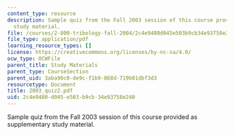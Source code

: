 ```yaml
---
content_type: resource
description: Sample quiz from the Fall 2003 session of this course provided as supplementary
  study material.
file: /courses/2-800-tribology-fall-2004/2c4e9480d045e503b9cb34e93758e240_2003_quiz2.pdf
file_type: application/pdf
learning_resource_types: []
license: https://creativecommons.org/licenses/by-nc-sa/4.0/
ocw_type: OCWFile
parent_title: Study Materials
parent_type: CourseSection
parent_uid: 3aba90c0-de9c-f1b9-868d-719b01dbf3d3
resourcetype: Document
title: 2003_quiz2.pdf
uid: 2c4e9480-d045-e503-b9cb-34e93758e240
---
```

Sample quiz from the Fall 2003 session of this course provided as supplementary study material.